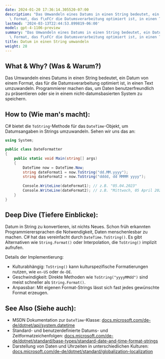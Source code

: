 ```yaml
---
date: 2024-01-20 17:36:14.305520-07:00
description: "Das Umwandeln eines Datums in einen String bedeutet, ein Datum von einem\
  \ Format, das f\xFCr die Datumsverarbeitung optimiert ist, in einen Text umzuwandeln.\u2026"
lastmod: '2024-03-13T22:44:53.899819-06:00'
model: gpt-4-1106-preview
summary: "Das Umwandeln eines Datums in einen String bedeutet, ein Datum von einem\
  \ Format, das f\xFCr die Datumsverarbeitung optimiert ist, in einen Text umzuwandeln."
title: Datum in einen String umwandeln
weight: 28
---
```


## What & Why? (Was & Warum?)
Das Umwandeln eines Datums in einen String bedeutet, ein Datum von einem Format, das für die Datumsverarbeitung optimiert ist, in einen Text umzuwandeln. Programmierer machen das, um Daten benutzerfreundlich zu präsentieren oder sie in einem nicht-datumsbasierten System zu speichern.

## How to (Wie man's macht):
C# bietet die `ToString`-Methode für das `DateTime`-Objekt, um Datumsangaben in Strings umzuwandeln. Sehen wir uns das an:

```C#
using System;

public class DateFormatter
{
    public static void Main(string[] args)
    {
        DateTime now = DateTime.Now;
        string dateFormat1 = now.ToString("dd.MM.yyyy");
        string dateFormat2 = now.ToString("dddd, dd MMMM yyyy");
        
        Console.WriteLine(dateFormat1); // z.B. "05.04.2023"
        Console.WriteLine(dateFormat2); // z.B. "Mittwoch, 05 April 2023"
    }
}
```

## Deep Dive (Tiefere Einblicke):
Datum in String zu konvertieren, ist nichts Neues. Schon früh erkannten Programmierersprachen die Notwendigkeit, Daten menschenlesbar zu machen. C# hat das vereinfacht durch `DateTime.ToString()`. Es gibt Alternativen wie `String.Format()` oder Interpolation, die `ToString()` implizit aufrufen.

Details der Implementierung:

- Kulturabhängig: `ToString()` kann kulturspezifische Formatierungen nutzen, wie `en-US` oder `de-DE`.
- Geschwindigkeit: Direkte Methoden wie `ToString("yyyyMMdd")` sind meist schneller als `String.Format()`.
- Anpassbar: Mit eigenen Format-Strings lässt sich fast jedes gewünschte Format erzeugen.

## See Also (Siehe auch):
- MSDN Dokumentation zur `DateTime`-Klasse: [docs.microsoft.com/de-de/dotnet/api/system.datetime](https://docs.microsoft.com/de-de/dotnet/api/system.datetime)
- Standard- und benutzerdefinierte Datums- und Zeitformatzeichenfolgen: [docs.microsoft.com/de-de/dotnet/standard/base-types/standard-date-and-time-format-strings](https://docs.microsoft.com/de-de/dotnet/standard/base-types/standard-date-and-time-format-strings)
- Darstellung von Daten und Uhrzeiten in unterschiedlichen Kulturen: [docs.microsoft.com/de-de/dotnet/standard/globalization-localization](https://docs.microsoft.com/de-de/dotnet/standard/globalization-localization)
